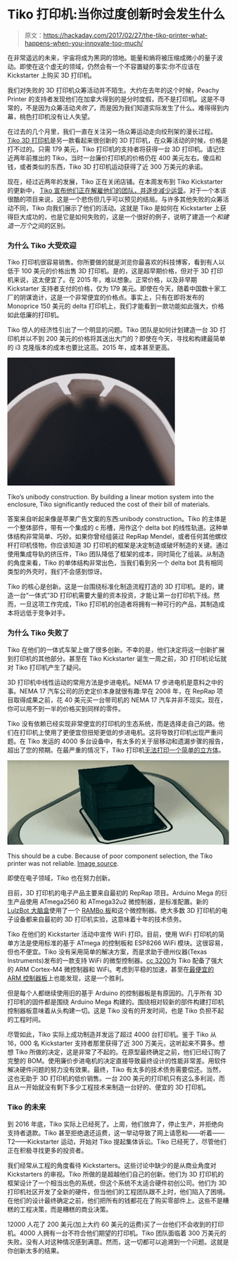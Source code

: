 # Tiko 打印机:当你过度创新时会发生什么

> 原文：<https://hackaday.com/2017/02/27/the-tiko-printer-what-happens-when-you-innovate-too-much/>

在非常遥远的未来，宇宙将成为黑洞的领地。能量和熵将被压缩成微小的量子波动。即使在这个虚无的领域，仍然会有一个不容置疑的事实:你不应该在 Kickstarter 上购买 3D 打印机。

我们对失败的 3D 打印机众筹活动并不陌生。大约在去年的这个时候，Peachy Printer 的支持者发现他们在加拿大得到的是分时度假，而不是打印机。这是不寻常的，不是因为众筹活动*失败了*，而是因为我们知道实际发生了什么。难得得到内幕，桃色打印机没有让人失望。

在过去的几个月里，我们一直在关注另一场众筹运动走向绞刑架的漫长过程。[Tiko 3D 打印机](https://www.tiko3d.com/)是另一款看起来很创新的 3D 打印机，在众筹活动的时候，价格是打不过的。只需 179 美元，Tiko 打印机的支持者将获得一台 3D 打印机。请记住近两年前推出的 Tiko，当时一台廉价打印机的价格仍在 400 美元左右。傻瓜和钱，或者类似的东西，Tiko 3D 打印机运动获得了近 300 万美元的承诺。

现在，经过近两年的发展，Tiko 正在关闭店铺。在本周发布到 Tiko Kickstarter 的更新中， [Tiko 宣布他们正在解雇他们的团队，并逐步减少运营](https://www.kickstarter.com/projects/tiko3d/tiko-the-unibody-3d-printer/posts/1809879)。对于一个本该很酷的项目来说，这是一个悲伤但几乎可以预见的结局。与许多其他失败的众筹活动不同，Tiko 向我们展示了他们的活动。这就是 Tiko 是如何在 Kickstarter 上获得巨大成功的，也是它是如何失败的，这是一个很好的例子，说明了建造一个*和建造一万个*之间的区别。

### 为什么 Tiko 大受欢迎

Tiko 打印机很容易销售。你所要做的就是浏览你最喜欢的科技博客，看到有人以低于 100 美元的价格出售 3D 打印机。是的，这是超早期价格，但对于 3D 打印机来说，这太便宜了。在 2015 年，难以想象。正常价格，以及非早期 Kickstarter 支持者支付的价格，仅为 179 美元。即使在今天，随着中国数十家工厂的阴谋诡计，这是一个非常便宜的价格点。事实上，只有在即将发布的 Monoprice 150 美元的 delta 打印机上，我们才能看到一款功能如此强大，价格如此低廉的打印机。

Tiko 惊人的经济性引出了一个明显的问题。Tiko 团队是如何计划建造一台 3D 打印机并以不到 200 美元的价格将其送出大门的？即使在今天，寻找和构建最简单的 i3 克隆版本的成本也要比这高。2015 年，成本甚至更高。

[![unibody](img/0d15f1d72f355a9863c44d2a1383815d.png)](https://hackaday.com/wp-content/uploads/2017/02/unibody.jpg)

Tiko’s unibody construction. By building a linear motion system into the enclosure, Tiko significantly reduced the cost of their bill of materials.

答案来自听起来像是苹果广告文案的东西:unibody construction。Tiko 的主体是一个整体部件，带有一个集成的 c 形槽，用作这个 delta bot 的线性轨道。这种单体结构非常简单、巧妙。如果你曾经组装过 RepRap Mendel，或者任何其他螺纹杆打印机怪物，你应该知道 3D 打印机的框架是决定制造或破坏制造的关键。通过使用集成导轨的挤压件，Tiko 团队降低了框架的成本，同时简化了组装。从制造的角度来看，Tiko 的单体结构非常出色，当我们看到另一个 delta bot 具有相同类型的外壳时，我们不会感到惊讶。

Tiko 的核心是创新。这是一台围绕标准化制造流程打造的 3D 打印机。是的，建造一台“一体式”3D 打印机需要大量的资本投资，才能让第一台打印机下线。然而，一旦这项工作完成，Tiko 打印机的创造者将拥有一种可行的产品，其制造成本将远低于竞争对手。

### 为什么 Tiko 失败了

Tiko 在他们的一体式车架上做了很多创新。不幸的是，他们决定将这一创新扩展到打印机的其他部分。甚至在 Tiko Kickstarter 诞生一周之前，3D 打印机论坛就对 Tiko 打印机产生了疑问。

3D 打印机中线性运动的常用方法是步进电机。NEMA 17 步进电机是意料之中的事。NEMA 17 汽车公司的历史定价本身就很有趣:早在 2008 年，在 RepRap 项目取得成果之前，花 40 美元买一台带司机的 NEMA 17 汽车并非不现实。现在，你可以用不到一半的价格买到同样的零件。

Tiko 没有依赖已经实现非常便宜的打印机的生态系统，而是选择走自己的路。他们在打印机上使用了更便宜但扭矩更低的步进电机。这将导致打印机出现严重问题。在 Tiko 发运的 4000 多台设备中，有太多的关于层移动和遗漏步骤的报告，超出了您的预期。在最严重的情况下，Tiko 打印机[无法打印一个简单的立方体](https://www.youtube.com/watch?v=TixJhVpze7Y)。

[![This should be a cube. Because of poor component selection, the Tiko printer was not reliable. Image source.](img/3b0dcecd37a2a8500f08e38cfbb36ab9.png)](https://hackaday.com/wp-content/uploads/2017/02/layershifting.png)

This should be a cube. Because of poor component selection, the Tiko printer was not reliable. [Image source](https://www.youtube.com/watch?v=TixJhVpze7Y).

即使在电子领域，Tiko 也在努力创新。

目前，3D 打印机的电子产品主要来自最初的 RepRap 项目。Arduino Mega 的衍生产品使用 ATmega2560 和 ATmega32u2 微控制器，是标准配置。新的 [LulzBot 大脑盒](https://www.lulzbot.com/store/parts/taz-6-controller-box)使用了一个 [RAMBo 板](http://reprap.org/wiki/Rambo)和这个微控制器。绝大多数 3D 打印机的电子设备都来自最初的 3D 打印机实验，这意味着十年的技术债务。

Tiko 在他们的 Kickstarter 活动中宣传 WiFi 打印。目前，使用 WiFi 打印机的简单方法是使用标准的基于 ATmega 的控制板和 ESP8266 WiFi 模块。这很容易，但也不便宜。Tiko 没有采用简单的解决方案，而是求助于德州仪器(Texas Instruments)发布的一款支持 WiFi 的微型控制器。[cc 3200](http://www.ti.com/product/CC3200)为 Tiko 配备了强大的 ARM Cortex-M4 微控制器和 WiFi。考虑到平稳的加速，甚至在[最便宜的 ARM 控制器板](http://hackaday.com/2016/06/13/review-monoprice-mp-select-mini-3d-printer/)上也能发现，这是一个胜利。

但是每个人都继续使用旧的基于 Arduino 的控制器板是有原因的。几乎所有 3D 打印机的固件都是围绕 Arduino Mega 构建的。围绕相对较新的部件构建打印机控制器板意味着从头构建一切。这是 Tiko 没有的开发时间，也是 Tiko 负担不起的工程时间。

尽管如此，Tiko 实际上成功制造并发运了超过 4000 台打印机。鉴于 Tiko 从 16，000 名 Kickstarter 支持者那里获得了近 300 万美元，这听起来不算多。想想 Tiko 所做的决定，这是非常了不起的。在原型最终确定之前，他们已经订购了完整的 BOM。使用廉价步进电机的决定直接导致最终设计的性能非常差。用软件解决硬件问题的努力没有效果。最终，Tiko 有太多的技术债务需要偿还。当然，这也无助于 3D 打印机的低价销售。一台 200 美元的打印机只有这么多利润，而且从一开始就没有剩下多少工程技术来制造一台好的、便宜的 3D 打印机。

### Tiko 的未来

到 2016 年底，Tiko 实际上已经死了。上周，他们放弃了，停止生产，并拒绝向支持者退款。Tiko 甚至拒绝退还运费，这一举动导致了网上请愿和——听着——T2——Kickstarter 运动，开始对 Tiko 提起集体诉讼。Tiko 已经死了，尽管他们正在积极寻找更多的投资者。

我们经常从工程的角度看待 Kickstarters。这些讨论中缺少的是从商业角度对 Kickstarters 的审视。Tiko 所做的是超越他们自己的创新。他们为 3D 打印机的框架设计了一个相当出色的系统，但这个系统不太适合硬件初创公司。他们为 3D 打印机社区开发了全新的硬件，但当他们的工程团队跟不上时，他们陷入了困境。在他们的设计最终确定之前，他们把所有的钱都花在了购买零部件上。这些不是糟糕的工程决策，而是糟糕的商业决策。

12000 人花了 200 美元(加上大约 60 美元的运费)买了一台他们不会收到的打印机。4000 人拥有一台不符合他们期望的打印机。Tiko 团队面临着 300 万美元的失败。没有人对这种情况感到满意。然而，这一切都可以追溯到一个问题。这就是你创新太多的结果。